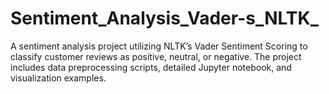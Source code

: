 # Sentiment_Analysis_Vader-s_NLTK_
A sentiment analysis project utilizing NLTK’s Vader Sentiment Scoring to classify customer reviews as positive, neutral, or negative. The project includes data preprocessing scripts, detailed Jupyter notebook, and visualization examples.
